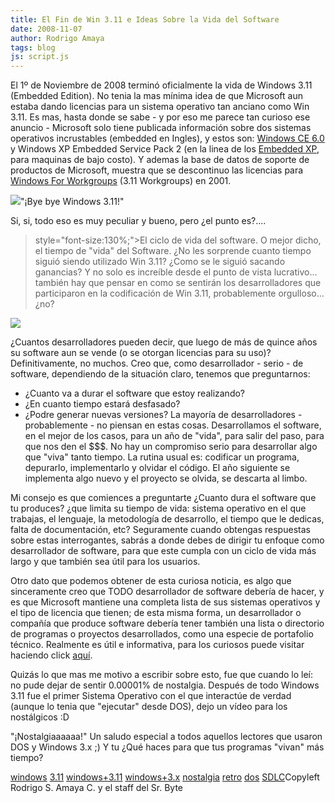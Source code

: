 ```yaml
---
title: El Fin de Win 3.11 e Ideas Sobre la Vida del Software
date: 2008-11-07
author: Rodrigo Amaya
tags: blog
js: script.js
---
```


El 1º de Noviembre de 2008 terminó oficialmente la vida de Windows 3.11
      (Embedded Edition). No tenia la mas mínima idea de que Microsoft aun estaba dando licencias
      para un sistema operativo tan anciano como Win 3.11. Es mas, hasta donde se sabe - y por eso
      me parece tan curioso ese anuncio - Microsoft solo tiene publicada información sobre dos
      sistemas operativos incrustables (embedded en Ingles), y estos son: [Windows CE 6.0](http://support.microsoft.com/lifecycle/search/default.aspx?sort=PN&alpha=windows+embedded&Filter=FilterNO) y Windows XP Embedded Service Pack 2 (en la linea de los [Embedded XP](http://support.microsoft.com/lifecycle/search/default.aspx?sort=PN&alpha=XP+embedded&Filter=FilterNO), para maquinas de bajo costo). Y ademas la base de
      datos de soporte de productos de Microsoft, muestra que se descontinuo las licencias para
      [Windows For Workgroups](http://support.microsoft.com/lifecycle/search/default.aspx?sort=PN&alpha=windows+for+workgroups&Filter=FilterNO) (3.11 Workgroups) en 2001.

[![](http://2.bp.blogspot.com/_ayvorITawE4/SRXOFtF0XmI/AAAAAAAABZ4/QlY3VE3Lx6o/s320/win311logo_2.gif)](http://2.bp.blogspot.com/_ayvorITawE4/SRXOFtF0XmI/AAAAAAAABZ4/QlY3VE3Lx6o/s1600-h/win311logo_2.gif)"¡Bye bye Windows
      3.11!"

Si, si, todo eso es muy peculiar y
      bueno, pero ¿el punto es?....
>  style="font-size:130%;">El ciclo de vida del software.
O
      mejor dicho, el tiempo de "vida" del
      Software. ¿No les sorprende cuanto tiempo siguió siendo utilizado Win 3.11? ¿Como
      se le siguió sacando ganancias? Y no solo es increíble desde el punto de vista lucrativo...
      también hay que pensar en como se sentirán los desarrolladores que participaron en la
      codificación de Win 3.11, probablemente orgulloso... ¿no?

[![](http://4.bp.blogspot.com/_ayvorITawE4/SRXP4fLjoHI/AAAAAAAABaA/7yI0J4e7UxE/s320/happy.jpg)](http://4.bp.blogspot.com/_ayvorITawE4/SRXP4fLjoHI/AAAAAAAABaA/7yI0J4e7UxE/s1600-h/happy.jpg)

¿Cuantos desarrolladores pueden decir, que luego de más de quince años su software aun se
      vende (o se otorgan licencias para su uso)? Definitivamente, no muchos. Creo que, como
      desarrollador - serio - de software, dependiendo de la situación claro, tenemos que
      preguntarnos:

- ¿Cuanto va a durar el software que estoy realizando?
- ¿En cuanto tiempo estará desfasado?
- ¿Podre generar nuevas versiones?
La mayoría de desarrolladores - probablemente -
      no piensan en estas cosas. Desarrollamos el software, en el mejor de los casos, para un año de
      "vida", para salir del paso, para que nos den el $$$. No hay un compromiso serio para
      desarrollar algo que "viva" tanto tiempo. La rutina usual es: codificar un programa,
      depurarlo, implementarlo y olvidar el código. El año siguiente se implementa algo nuevo y el
      proyecto se olvida, se descarta al limbo.

Mi consejo es que comiences a
      preguntarte ¿Cuanto dura el software que tu produces? ¿que limita su tiempo de vida: sistema
      operativo en el que trabajas, el lenguaje, la metodología de desarrollo, el tiempo que le
      dedicas, falta de documentación, etc? Seguramente cuando obtengas respuestas sobre estas
      interrogantes, sabrás a donde debes de dirigir tu enfoque como desarrollador de software, para
      que este cumpla con un ciclo de vida más largo y que también sea útil para los usuarios.

Otro dato que podemos obtener de esta curiosa noticia, es algo que
      sinceramente creo que TODO desarrollador de software debería de hacer, y es que Microsoft
      mantiene una completa lista de sus sistemas operativos y el tipo de licencia que tienen; de
      esta misma forma, un desarrollador o compañía que produce software debería tener también una
      lista o directorio de programas o proyectos desarrollados, como una especie de portafolio
      técnico. Realmente es útil e informativa, para los curiosos puede visitar haciendo click [aquí](http://www.microsoft.com/windows/lifecycle/default.mspx).

Quizás lo que mas me motivo a escribir sobre esto, fue que cuando lo leí: no
      pude dejar de sentir 0.00001% de nostalgia. Después de todo Windows 3.11 fue el primer Sistema
      Operativo con el que interactúe de verdad (aunque lo tenia que "ejecutar" desde DOS), dejo un
      vídeo para los nostálgicos :D

"¡Nostalgiaaaaaa!"
Un saludo
      especial a todos aquellos lectores que usaron DOS y Windows 3.x ;)
Y tu ¿Qué haces
      para que tus programas "vivan" más tiempo?

[windows](http://www.blogalaxia.com/tags/windows) [3.11](http://www.blogalaxia.com/tags/3.11) [windows+3.11](http://www.blogalaxia.com/tags/windows+3.11) [windows+3.x](http://www.blogalaxia.com/tags/windows+3.x) [nostalgia](http://www.blogalaxia.com/tags/nostalgia) [retro](http://www.blogalaxia.com/tags/retro) [dos](http://www.blogalaxia.com/tags/dos) [SDLC](http://www.blogalaxia.com/tags/sdlc)Copyleft Rodrigo S. Amaya C. y el staff del Sr.
      Byte